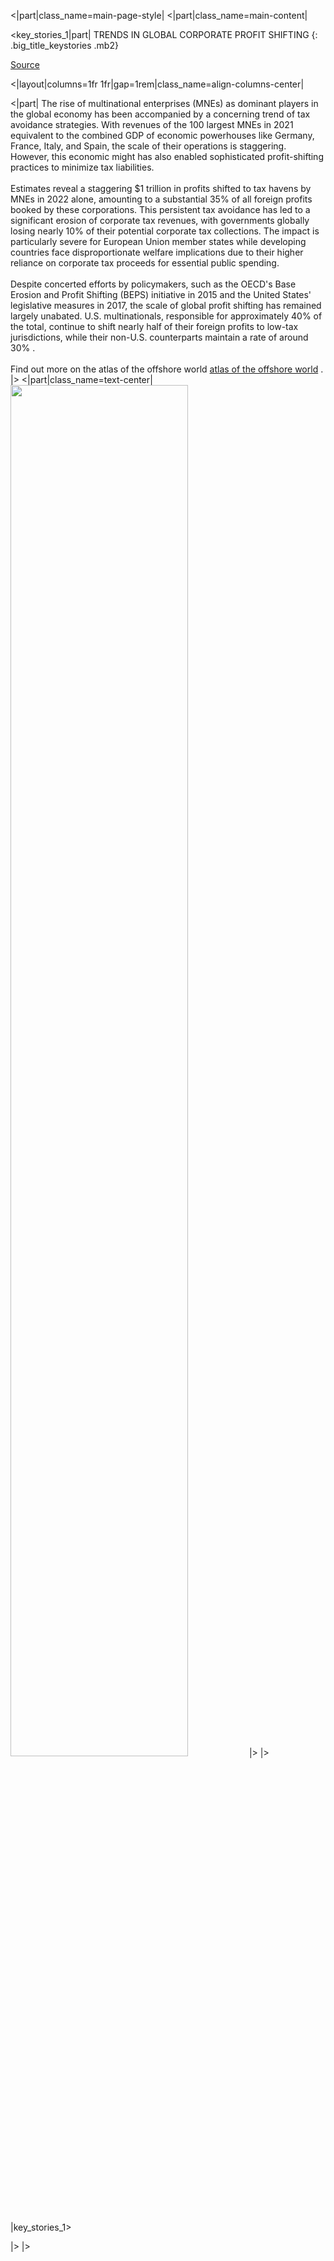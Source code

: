 [//]: # (Layout of key stories page)

[//]: # (Main content)
<|part|class_name=main-page-style|
<|part|class_name=main-content|

<key_stories_1|part|
TRENDS IN GLOBAL CORPORATE PROFIT SHIFTING
{: .big_title_keystories .mb2}

<a href="https://www.taxobservatory.eu/publication/global-tax-evasion-report-2024/" target="_blank">Source</a>

<|layout|columns=1fr 1fr|gap=1rem|class_name=align-columns-center|

<|part|
The rise of multinational enterprises (MNEs) as dominant players in the global economy has been accompanied by a 
concerning trend of tax avoidance strategies. With revenues of the 100 largest MNEs in 2021 equivalent to the combined 
GDP of economic powerhouses like Germany, France, Italy, and Spain, the scale of their operations is staggering. 
However, this economic might has also enabled sophisticated profit-shifting practices to minimize tax liabilities.
<br/><br/>
Estimates reveal a staggering \$1 trillion in profits shifted to tax havens by MNEs in 2022 alone, amounting to a 
substantial 35\% of all foreign profits booked by these corporations. This persistent tax avoidance has led to a 
significant erosion of corporate tax revenues, with governments globally losing nearly 10\% of their potential 
corporate tax collections. The impact is particularly severe for European Union member states while developing 
countries face disproportionate welfare implications due to their higher reliance on corporate tax proceeds for 
essential public spending.
<br/><br/>
Despite concerted efforts by policymakers, such as the OECD's Base Erosion and Profit Shifting (BEPS) initiative in 
2015 and the United States' legislative measures in 2017, the scale of global profit shifting has remained largely 
unabated. U.S. multinationals, responsible for approximately 40\% of the total, continue to shift nearly half of their 
foreign profits to low-tax jurisdictions, while their non-U.S. counterparts maintain a rate of around 30\% .
<br/><br/>
Find out more on the atlas of the offshore world 
<a href="https://atlas-offshore.world/dataset/global-profit" target="_blank">atlas of the offshore world</a>
.
|>
<|part|class_name=text-center|
<img src="./images/keystories/key_stories_1.png" style="width:75%;"/>
|>
|>

|key_stories_1>

|>
|>